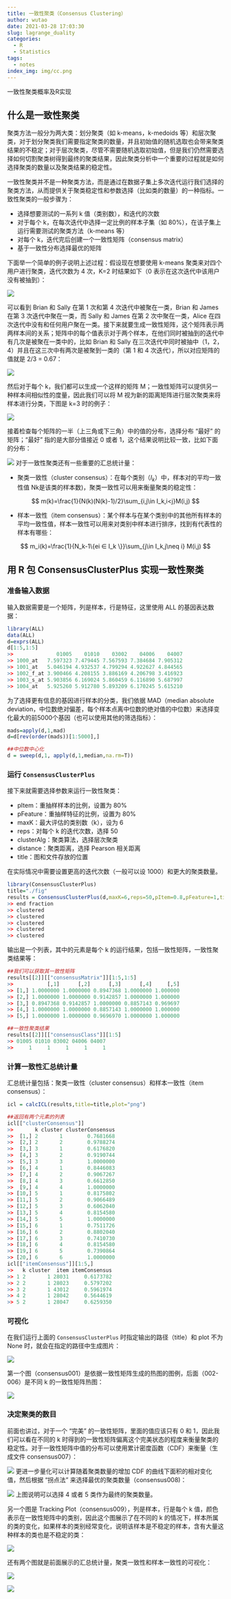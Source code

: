 ```yaml
---
title: 一致性聚类（Consensus Clustering）
author: wutao
date: 2021-03-28 17:03:30
slug: lagrange_duality
categories:
  - R
  - Statistics
tags:
  - notes
index_img: img/cc.png
---
```




一致性聚类概率及R实现

<!-- more -->

## 什么是一致性聚类

聚类方法一般分为两大类：划分聚类（如 k-means，k-medoids 等）和层次聚类，对于划分聚类我们需要指定聚类的数量，并且初始值的随机选取也会带来聚类结果的不稳定；对于层次聚类，尽管不需要随机选取初始值，但是我们仍然需要选择如何切割聚类树得到最终的聚类结果，因此聚类分析中一个重要的过程就是如何选择聚类的数量以及聚类结果的稳定性。

一致性聚类并不是一种聚类方法，而是通过在数据子集上多次迭代运行我们选择的聚类方法，从而提供关于聚类稳定性和参数选择（比如类的数量）的一种指标。一致性聚类的一般步骤为：

-   选择想要测试的一系列 k 值（类别数），和迭代的次数
-   对于每个 k，在每次迭代中选择一定比例的样本子集（如 80%），在该子集上运行需要测试的聚类方法（k-means 等）
-   对每个 k，迭代完后创建一个一致性矩阵（consensus matrix）
-   基于一致性分布选择最优的矩阵

下面举一个简单的例子说明上述过程：假设现在想要使用 k-means 聚类来对四个用户进行聚类，迭代次数为 4 次，K=2 时结果如下（0
表示在这次迭代中该用户没有被抽到）：

![](https://picgo-wutao.oss-cn-shanghai.aliyuncs.com/img/1K80zNAiLjMAO6WcgNqh1GA.png)

可以看到 Brian 和 Sally 在第 1 次和第 4 次迭代中被聚在一类，Brian 和 James 在第 3 次迭代中聚在一类，而 Sally 和 James 在第 2
次中聚在一类，Alice 在四次迭代中没有和任何用户聚在一类。接下来就要生成一致性矩阵，这个矩阵表示两两样本间的关系；矩阵中的每个值表示对于两个样本，在他们同时被抽到的迭代中有几次是被聚在一类中的，比如 Brian 和 Sally 在三次迭代中同时被抽中（1，2，4）并且在这三次中有两次是被聚到一类的（第 1 和 4 次迭代），所以对应矩阵的值就是 2/3 = 0.67：

![](https://picgo-wutao.oss-cn-shanghai.aliyuncs.com/img/1SD5g5G3Sv2-HXxgZLlIsw.png)

然后对于每个 k，我们都可以生成一个这样的矩阵 M；一致性矩阵可以提供另一种样本间相似性的度量，因此我们可以将 M 视为新的距离矩阵进行层次聚类来将样本进行分类，下图是 k=3 时的例子：

![](https://picgo-wutao.oss-cn-shanghai.aliyuncs.com/img/t8fuK051LqMw0wtjw8wayw.png)

接着检查每个矩阵的一半（上三角或下三角）中的值的分布，选择分布 “最好” 的矩阵；“最好” 指的是大部分值接近 0 或者 1，这个结果说明比较一致，比如下面的分布：

![](https://picgo-wutao.oss-cn-shanghai.aliyuncs.com/img/UvsYV8moEE9SnPfx89ufQQ.png)
对于一致性聚类还有一些重要的汇总统计量： 

- 聚类一致性（cluster consensus）：在每个类别（*I*<sub>*k*</sub>）中，样本对的平均一致性值 Nk是该类的样本数)，聚类一致性可以用来衡量聚类的稳定性：

$$
m(k)=\frac{1}{N(k)(N(k)-1)/2}\sum_{i,j\in I_k,i<j}M(i,j)
$$

- 样本一致性（item consensus）：某个样本与在某个类别中的其他所有样本的平均一致性值，样本一致性可以用来对类别中样本进行排序，找到有代表性的样本有哪些：

$$
m_i(k)=\frac{1}{N_k-1\{ei ∈ I_k \}}\sum_{j\in I_k,j\neq i}   M(i,j)
$$

## 用 R 包 ConsensusClusterPlus  实现一致性聚类

### 准备输入数据

输入数据需要是一个矩阵，列是样本，行是特征，这里使用 ALL 的基因表达数据：

``` r
library(ALL)
data(ALL)
d=exprs(ALL)
d[1:5,1:5]
>>              01005    01010    03002    04006    04007
>> 1000_at   7.597323 7.479445 7.567593 7.384684 7.905312
>> 1001_at   5.046194 4.932537 4.799294 4.922627 4.844565
>> 1002_f_at 3.900466 4.208155 3.886169 4.206798 3.416923
>> 1003_s_at 5.903856 6.169024 5.860459 6.116890 5.687997
>> 1004_at   5.925260 5.912780 5.893209 6.170245 5.615210
```

为了选择更有信息的基因进行样本的分类，我们依据 MAD（median absolute deviation，中位数绝对偏差，每个样本点离中位数的绝对值的中位数）来选择变化最大的前5000个基因（也可以使用其他的筛选指标）：

``` r
mads=apply(d,1,mad)
d=d[rev(order(mads))[1:5000],]

##中位数中心化
d = sweep(d,1, apply(d,1,median,na.rm=T))
```

### 运行 `ConsensusClusterPlus`

接下来就需要选择参数来运行一致性聚类：

-   pItem：重抽样样本的比例，设置为 80%
-   pFeature：重抽样特征的比例，设置为 80%
-   maxK：最大评估的类别数（k），设为 6
-   reps：对每个 k 的迭代次数，选择 50
-   clusterAlg：聚类算法，选择层次聚类
-   distance：聚类距离，选择 Pearson 相关距离
-   title：图和文件存放的位置

在实际情况中需要设置更高的迭代次数（一般可以设 1000）和更大的聚类数量。

``` r
library(ConsensusClusterPlus)
title="./fig"
results = ConsensusClusterPlus(d,maxK=6,reps=50,pItem=0.8,pFeature=1,title=title,clusterAlg="hc",distance="pearson",seed=1262118388.71279,plot="png")
>> end fraction
>> clustered
>> clustered
>> clustered
>> clustered
>> clustered
```

输出是一个列表，其中的元素是每个 k 的运行结果，包括一致性矩阵，一致性聚类结果等：

``` r
##我们可以获取其一致性矩阵
results[[2]][["consensusMatrix"]][1:5,1:5]
>>           [,1]      [,2]      [,3]      [,4]     [,5]
>> [1,] 1.0000000 1.0000000 0.8947368 1.0000000 1.000000
>> [2,] 1.0000000 1.0000000 0.9142857 1.0000000 1.000000
>> [3,] 0.8947368 0.9142857 1.0000000 0.8857143 0.969697
>> [4,] 1.0000000 1.0000000 0.8857143 1.0000000 1.000000
>> [5,] 1.0000000 1.0000000 0.9696970 1.0000000 1.000000

##一致性聚类结果
results[[2]][["consensusClass"]][1:5]
>> 01005 01010 03002 04006 04007 
>>     1     1     1     1     1
```

### 计算一致性汇总统计量

汇总统计量包括：聚类一致性（cluster consensus）和样本一致性（item consensus）：

``` r
icl = calcICL(results,title=title,plot="png")

##返回有两个元素的列表
icl[["clusterConsensus"]]
>>       k cluster clusterConsensus
>>  [1,] 2       1        0.7681668
>>  [2,] 2       2        0.9788274
>>  [3,] 3       1        0.6176820
>>  [4,] 3       2        0.9190744
>>  [5,] 3       3        1.0000000
>>  [6,] 4       1        0.8446083
>>  [7,] 4       2        0.9067267
>>  [8,] 4       3        0.6612850
>>  [9,] 4       4        1.0000000
>> [10,] 5       1        0.8175802
>> [11,] 5       2        0.9066489
>> [12,] 5       3        0.6062040
>> [13,] 5       4        0.8154580
>> [14,] 5       5        1.0000000
>> [15,] 6       1        0.7511726
>> [16,] 6       2        0.8802040
>> [17,] 6       3        0.7410730
>> [18,] 6       4        0.8154580
>> [19,] 6       5        0.7390864
>> [20,] 6       6        1.0000000
icl[["itemConsensus"]][1:5,]
>>   k cluster  item itemConsensus
>> 1 2       1 28031     0.6173782
>> 2 2       1 28023     0.5797202
>> 3 2       1 43012     0.5961974
>> 4 2       1 28042     0.5644619
>> 5 2       1 28047     0.6259350
```

### 可视化

在我们运行上面的 `ConsensusClusterPlus` 时指定输出的路径（title）和 plot 不为 None 时，就会在指定的路径中生成图片：

![](https://picgo-wutao.oss-cn-shanghai.aliyuncs.com/img/image-20210831191516691.png)

第一个图（consensus001）是依据一致性矩阵生成的热图的图例，后面（002-006）是不同 k 的一致性矩阵热图：

![](https://picgo-wutao.oss-cn-shanghai.aliyuncs.com/img/image-20210831192023694.png)

### 决定聚类的数目

前面也讲过，对于一个 “完美” 的一致性矩阵，里面的值应该只有 0 和 1，因此我们可以看在不同的 k 时得到的一致性矩阵偏离这个完美状态的程度来衡量聚类的稳定性。对于一致性矩阵中值的分布可以使用累计密度函数（CDF）来衡量（生成文件 consensus007）：

![](https://picgo-wutao.oss-cn-shanghai.aliyuncs.com/img/consensus007.png)
更进一步量化可以计算随着聚类数量的增加 CDF 的曲线下面积的相对变化值，然后根据 “拐点法” 来选择最优的聚类数量（consensus008)：

![](https://picgo-wutao.oss-cn-shanghai.aliyuncs.com/img/consensus008.png)
上图说明可以选择 4 或者 5 类作为最终的聚类数量。

另一个图是 Tracking Plot（consensus009），列是样本，行是每个 k 值，颜色表示在一致性矩阵中的类别，因此这个图展示了在不同的 k 的情况下，样本所属的类的变化，如果样本的类别经常变化，说明该样本是不稳定的样本，含有大量这种样本的类也是不稳定的类：

![](https://picgo-wutao.oss-cn-shanghai.aliyuncs.com/img/consensus009.png)

还有两个图就是前面展示的汇总统计量，聚类一致性和样本一致性的可视化：

![](https://picgo-wutao.oss-cn-shanghai.aliyuncs.com/img/icl003.png)

![](https://picgo-wutao.oss-cn-shanghai.aliyuncs.com/img/icl001.png)
